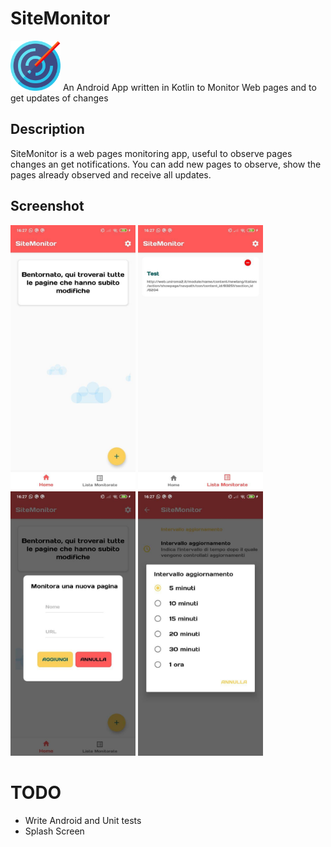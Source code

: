 # SiteMonitor
<img src="https://github.com/samirsalman/SiteMonitor/blob/master/images/radar.png" height="80px" width ="80px">
An Android App written in Kotlin to Monitor Web pages and to get updates of changes

## Description

SiteMonitor is a web pages monitoring app, useful to observe pages changes an get notifications. You can add new pages to observe, show the pages already observed and receive all updates.

## Screenshot

<div>
  <img src="https://github.com/samirsalman/SiteMonitor/blob/master/images/photo_2020-07-04_16-29-52.jpg" width ="200px">
  <img src="https://github.com/samirsalman/SiteMonitor/blob/master/images/photo_2020-07-04_16-29-45.jpg" width ="200px">
  <img src="https://github.com/samirsalman/SiteMonitor/blob/master/images/photo_2020-07-04_16-29-49.jpg" width ="200px">
  <img src="https://github.com/samirsalman/SiteMonitor/blob/master/images/photo_2020-07-04_16-29-01.jpg" width ="200px">
</div>


# TODO

- Write Android and Unit tests
- Splash Screen
